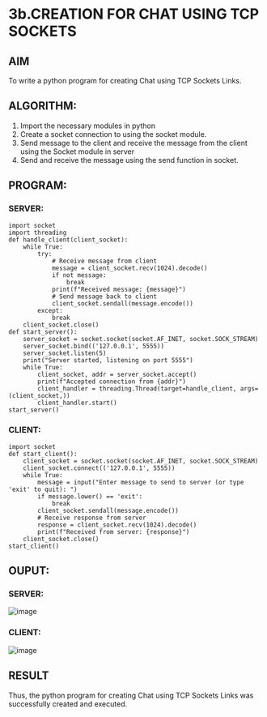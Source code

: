 # 3b.CREATION FOR CHAT USING TCP SOCKETS
## AIM
To write a python program for creating Chat using TCP Sockets Links.
## ALGORITHM:
1. Import the necessary modules in python
2. Create a socket connection to using the socket module.
3. Send message to the client and receive the message from the client using the Socket module in
 server
4. Send and receive the message using the send function in socket.
## PROGRAM:
### SERVER:
```
import socket
import threading
def handle_client(client_socket):
    while True:
        try:
            # Receive message from client
            message = client_socket.recv(1024).decode()
            if not message:
                break
            print(f"Received message: {message}")
            # Send message back to client
            client_socket.sendall(message.encode())
        except:
            break
    client_socket.close()
def start_server():
    server_socket = socket.socket(socket.AF_INET, socket.SOCK_STREAM)
    server_socket.bind(('127.0.0.1', 5555))
    server_socket.listen(5)
    print("Server started, listening on port 5555")
    while True:
        client_socket, addr = server_socket.accept()
        print(f"Accepted connection from {addr}")
        client_handler = threading.Thread(target=handle_client, args=(client_socket,))
        client_handler.start()
start_server()
```
### CLIENT:
```
import socket
def start_client():
    client_socket = socket.socket(socket.AF_INET, socket.SOCK_STREAM)
    client_socket.connect(('127.0.0.1', 5555))
    while True:
        message = input("Enter message to send to server (or type 'exit' to quit): ")
        if message.lower() == 'exit':
            break
        client_socket.sendall(message.encode())
        # Receive response from server
        response = client_socket.recv(1024).decode()
        print(f"Received from server: {response}")
    client_socket.close()
start_client()
```
## OUPUT:
### SERVER:
![image](https://github.com/Harevasu/3b_CHAT_USING_TCP_SOCKETS/assets/147985044/540d5404-b678-4ef1-bf42-cfd78208aa90)
### CLIENT:
![image](https://github.com/Harevasu/3b_CHAT_USING_TCP_SOCKETS/assets/147985044/05513985-e83c-46db-8553-450d586e0fc9)
## RESULT
Thus, the python program for creating Chat using TCP Sockets Links was successfully created and executed.
